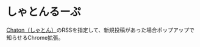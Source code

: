 # しゃとんるーぷ

[Chaton（しゃとん）][url]のRSSを指定して、新規投稿があった場合ポップアップで知らせるChrome拡張。

[url]: http://chaton.practical-scheme.net/
